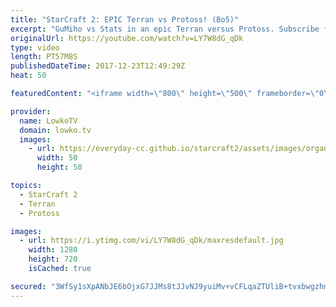 ```yaml
---
title: "StarCraft 2: EPIC Terran vs Protoss! (Bo5)"
excerpt: "GuMiho vs Stats in an epic Terran versus Protoss. Subscribe for more videos: http://lowko.tv/youtube Epic Zerg vs Protoss: https://goo.gl/qeUdf6  This is a best-of-5 series of professional StarCraft 2. In this match-up, both players play a variety of styles. They open up aggressively and defensive, there"
originalUrl: https://youtube.com/watch?v=LY7W8dG_qDk
type: video
length: PT57M8S
publishedDateTime: 2017-12-23T12:49:29Z
heat: 50

featuredContent: "<iframe width=\"800\" height=\"500\" frameborder=\"0\" src=\"https://www.youtube.com/embed/LY7W8dG_qDk\" allow=\"accelerometer; autoplay; encrypted-media; gyroscope; picture-in-picture\" allowfullscreen></iframe>"

provider:
  name: LowkoTV
  domain: lowko.tv
  images:
    - url: https://everyday-cc.github.io/starcraft2/assets/images/organizations/lowko.tv-50x50.jpg
      width: 50
      height: 50

topics:
  - StarCraft 2
  - Terran
  - Protoss

images:
  - url: https://i.ytimg.com/vi/LY7W8dG_qDk/maxresdefault.jpg
    width: 1280
    height: 720
    isCached: true

secured: "3WfSy1sXpANbJE6bOjxG7JJMs8tJJvNJ9yuiMv+vCFLqaZTUliB+tvxbwgzhm2MLKYnRW7jiGrwMdmBTs3oagGlPpFs1fny1hHBQsO/nRLUwouYGuiaC2cAW2bYuu4NTSJsDEcKV8MGlIEIRmN/oCukAd/7x08h7sPons2I/hqnqkrmLkVHt3hVPcrMyLwXRmz51HoKk8hES2G5EFKqqbblq9mDZRs+MKKg5cWYzwq878v6b05+Uo95RzSv1QMP4bU99dT7flVN1ThF++0uWyX57xZlAH/bG58yx9ASJW0Q5sJqYnVFQ1OkxTSm8Egt5o0MaEWT+EwKgb/lwC1vgdzbbHle5FXCMWD/MsZ11gLLZ1w376vMqwG9ipdV13TIHvkRyK7FnHXbzSb5R0xdmNkKA6llPIIV784b1luygUgXb6294aKu+dJHXsbAYmkBM;KlukkfzVAtmZz3KS+taU9A=="
---
```


